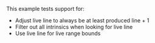 This example tests support for:

* Adjust live line to always be at least produced line + 1
* Filter out all intrinsics when looking for live line
* Use live line for live range bounds
